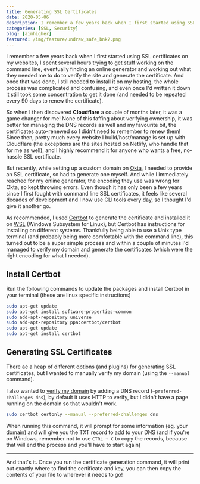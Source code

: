 ```yaml
---
title: Generating SSL Certificates
date: 2020-05-06
description: I remember a few years back when I first started using SSL certificates on my websites, I spent several hours trying to get stuff working on the command line, eventually finding an online generator and working out what they needed me to do to verify the site and generate the certificate. And once that was done, I still needed to install it on my hosting, the whole process was complicated and confusing, and even once I'd written it down it still took some concentration to get it done (and needed to be repeated every 90 days to renew the certificate).
categories: [SSL, Security]
blog: [aimhigher]
featured: /img/feature/undraw_safe_bnk7.png
---
```


I remember a few years back when I first started using SSL certificates on my websites, I spent several hours trying to get stuff working on the command line, eventually finding an online generator and working out what they needed me to do to verify the site and generate the certificate. And once that was done, I still needed to install it on my hosting, the whole process was complicated and confusing, and even once I'd written it down it still took some concentration to get it done (and needed to be repeated every 90 days to renew the certificate).

So when I then discovered **Cloudflare** a couple of months later, it was a game changer for me! None of this faffing about verifying ownership, it was better for managing the DNS records as well and my favourite bit, the certificates auto-renewed so I didn't need to remember to renew them! Since then, pretty much every website I build/host/manage is set up with Cloudflare (the exceptions are the sites hosted on Netlify, who handle that for me as well), and I highly recommend it for anyone who wants a free, no-hassle SSL certificate.

But recently, while setting up a custom domain on [Okta](https://www.okta.com/), I needed to provide an SSL certificate, so had to generate one myself. And while I immediately reached for my online generator, the encoding they use was wrong for Okta, so kept throwing errors. Even though it has only been a few years since I first fought with command line SSL certificates, it feels like several decades of development and I now use CLI tools every day, so I thought I'd give it another go.

As recommended, I used [Certbot](https://certbot.eff.org/) to generate the certificate and installed it on [WSL](https://amygoestoperth.com.au/setting-up-a-windows-computer-for-dev#wsl) (Windows Subsystem for Linux), but Certbot has instructions for installing on different systems. Thankfully being able to use a Unix type terminal (and probably being more comfortable with the command line), this turned out to be a super simple process and within a couple of minutes I'd managed to verify my domain and generate the certificates (which were the right encoding for what I needed).

## Install Certbot

Run the following commands to update the packages and install Certbot in your terminal (these are linux specific instructions)

```bash
sudo apt-get update
sudo apt-get install software-properties-common
sudo add-apt-repository universe
sudo add-apt-repository ppa:certbot/certbot
sudo apt-get update
sudo apt-get install certbot
```

## Generating SSL Certificates

There ae a heap of different options (and plugins) for generating SSL certificates, but I wanted to manually verify my domain (using the `--manual` command).

I also wanted to [verify my domain](https://certbot.eff.org/docs/using.html#manual) by adding a DNS record (`—preferred-challenges dns`), by default it uses HTTP to verify, but I didn't have a page running on the domain so that wouldn't work.

```bash
sudo certbot certonly --manual --preferred-challenges dns
```

When running this command, it will prompt for some information (eg. your domain) and will give you the TXT record to add to your DNS (and if you're on Windows, remember not to use `CTRL + C` to copy the records, because that will end the process and you'll have to start again)

---

And that's it. Once you run the certificate generation command, it will print out exactly where to find the certificate and key, you can then copy the contents of your file to wherever it needs to go!
